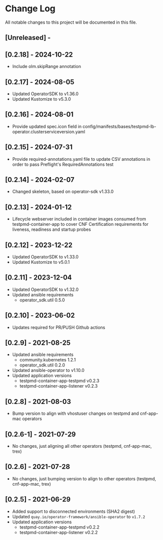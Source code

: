 # Change Log

All notable changes to this project will be documented in this file.

## [Unreleased] -

## [0.2.18] - 2024-10-22

- Include olm.skipRange annotation

## [0.2.17] - 2024-08-05

- Updated OperatorSDK to v1.36.0
- Updated Kustomize to v5.3.0

## [0.2.16] - 2024-08-01

- Provide updated spec.icon field in config/manifests/bases/testpmd-lb-operator.clusterserviceversion.yaml

## [0.2.15] - 2024-07-31

- Provide required-annotations.yaml file to update CSV annotations in order to pass Preflight's RequiredAnnotations test

## [0.2.14] - 2024-02-07

- Changed skeleton, based on operator-sdk v1.33.0

## [0.2.13] - 2024-01-12

- Lifecycle webserver included in container images consumed from testpmd-container-app to cover CNF Certification requirements for liveness, readiness and startup probes

## [0.2.12] - 2023-12-22

- Updated OperatorSDK to v1.33.0
- Updated Kustomize to v5.0.1

## [0.2.11] - 2023-12-04

- Updated OperatorSDK to v1.32.0
- Updated ansible requirements
  - operator_sdk.util 0.5.0

## [0.2.10] - 2023-06-02

- Updates required for PR/PUSH Github actions

## [0.2.9] - 2021-08-25

- Updated ansible requirements
  - community.kubernetes 1.2.1
  - operator_sdk.util 0.2.0
- Updated ansible-operator  to v1.10.0
- Updated application versions
  - testpmd-container-app-testpmd v0.2.3
  - testpmd-container-app-listener v0.2.3

## [0.2.8] - 2021-08-03

- Bump version to align with vhostuser changes on testpmd and cnf-app-mac operators

## [0.2.6-1] - 2021-07-29

- No changes, just aligning all other operators (testpmd, cnf-app-mac, trex)

## [0.2.6] - 2021-07-28

- No changes, just bumping version to align to other operators (testpmd, cnf-app-mac, trex)

## [0.2.5] - 2021-06-29

- Added support to disconnected environments (SHA2 digest)
- Updated `quay.io/operator-framework/ansible-operator` to `v1.7.2`
- Updated application versions
  - testpmd-container-app-testpmd v0.2.2
  - testpmd-container-app-listener v0.2.2
